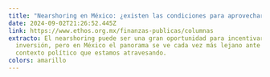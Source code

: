 ```yaml
---
title: "Nearshoring en México: ¿existen las condiciones para aprovecharlo?"
date: 2024-09-02T21:26:52.445Z
link: https://www.ethos.org.mx/finanzas-publicas/columnas
extracto: El nearshoring puede ser una gran oportunidad para incentivar la
  inversión, pero en México el panorama se ve cada vez más lejano ante el
  contexto político que estamos atravesando.
colors: amarillo
---
```

